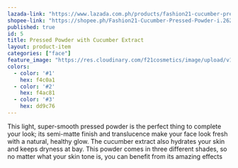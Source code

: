 ```yaml
---
lazada-link: "https://www.lazada.com.ph/products/fashion21-cucumber-pressed-powder-i258055287-s356036521.html?spm=a2o4l.seller.list.28.5de16cc9uMSH9q&mp=1"
shopee-link: "https://shopee.ph/Fashion21-Cucumber-Pressed-Powder-i.26222223.826165512"
published: true
id: 5
title: Pressed Powder with Cucumber Extract
layout: product-item
categories: ["face"]
feature_image: "https://res.cloudinary.com/f21cosmetics/image/upload/v1492504988/pressedPowder-cucumber.jpg"
colors:
  - color: '#1'
    hex: f4c0a1
  - color: '#2'
    hex: f4ac81
  - color: '#3'
    hex: dd9c76
---
```

This light, super-smooth pressed powder is the perfect thing to complete your look; its semi-matte finish and translucence make your face look fresh with a natural, healthy glow. The cucumber extract also hydrates your skin and keeps dryness at bay. This powder comes in three different shades, so no matter what your skin tone is, you can benefit from its amazing effects
